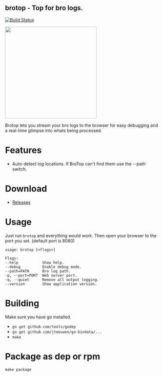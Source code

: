 ## brotop - Top for bro logs.

[![Build Status](http://komanda.io:8080/api/badges/criticalstack/brotop/status.svg)](http://komanda.io:8080/criticalstack/brotop)

<img height="300px" width="" src="https://raw.githubusercontent.com/criticalstack/brotop/3609c191858fcec02b68c7c4b0b85d4692af866c/brotop.png">

Brotop lets you stream your bro logs to the browser for easy 
debugging and a real-time glimpse into whats being processed.

# Features

  - Auto-detect log locations. If BroTop can't find them use the --path switch.

# Download

  * [Releases](https://github.com/criticalstack/brotop/releases)

# Usage

  Just run `brotop` and everything would work. 
  Then open your browser to the port you set. (default port is 8080)

  ```
usage: brotop [<flags>]

Flags:
  --help           Show help.
  --debug          Enable debug mode.
  --path=PATH      Bro log path.
  -p, --port=PORT  Web server port.
  -q, --quiet      Remove all output logging.
  --version        Show application version.
  ```

# Building

  Make sure you have go installed.

  - `go get github.com/tools/godep`
  - `go get github.com/jteeuwen/go-bindata/...`
  - `make`

# Package as dep or rpm

  `make package`
